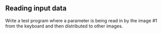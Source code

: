 ## Reading input data

Write a test program where a parameter is being read in by the
image #1 from the keyboard and then distributed to other images.
